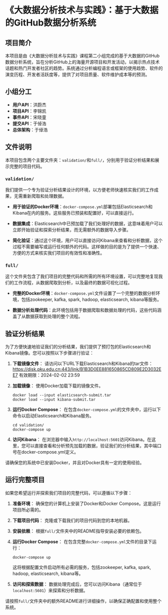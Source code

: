 # 《大数据分析技术与实践》：基于大数据的GitHub数据分析系统

## 项目简介
本项目是由《大数据分析技术与实践》课程第二小组完成的基于大数据的GitHub数据分析系统，旨在分析GitHub上的海量开源项目和开发活动，以揭示热点技术话题和热门开发者社区的趋势。系统通过分析编程语言或框架的使用趋势、软件的演变历程、开发者活跃度等，提供了对项目质量、软件维护成本等的预测。

## 小组分工
- **用户API**：洪蔚杰
- **项目API**：李锦凯
- **事件API**：宋晓童
- **提交API**：于倬浩
- **总体架构**：于倬浩

## 文件说明

本项目包含两个主要文件夹：`validation/`和`full/`，分别用于验证分析结果和展示完整的项目代码。

### `validation/`
我们提供一个专为验证分析结果设计的环境，以方便老师快速核实我们的工作成果，无需重新爬取和处理数据。

- **用于验证的Docker环境**：`docker-compose.yml`部署包括Elasticsearch和Kibana在内的服务。这些服务已预装和配置好，可以直接运行。

- **数据集成**：Elasticsearch中已预加载了我们处理好的数据，这意味着用户可以立即开始验证和探索分析结果，而无需额外的数据导入步骤。

- **简化验证**：通过这个环境，用户可以直接访问Kibana来查看和分析数据，这个过程不需要编写或运行任何额外的代码。这样做的目的是为了提供一个快速、方便的方式来核实我们项目的有效性和准确性。

### `full/`
这个文件夹包含了我们项目的完整代码和所需的所有环境设置，可以完整地复现我们的工作流程，从数据爬取到分析，以及最终的数据可视化过程。

- **完整的Docker环境**：`docker-compose.yml`文件设置了一个完整的数据分析环境，包括zookeeper, kafka, spark, hadoop, elasticsearch, kibana等服务。

- **数据分析处理代码**：此环境包括用于数据爬取和数据处理的代码，这些代码涵盖了从数据获取到处理的整个流程。


## 验证分析结果

为了方便快速地验证我们的分析结果，我们提供了预打包的Elasticsearch和Kibana镜像。您可以按照以下步骤进行验证：

1. **下载镜像文件**：
   请访问以下URL下载Elasticsearch和Kibana的tar文件：
   https://disk.pku.edu.cn:443/link/B1B3D0EE881650865CD809E2D3032EE7 有效期限：2024-02-02 23:59

2. **加载镜像**：
   使用Docker加载下载的镜像文件。
   ```shell
   docker load --input elasticsearch-submit.tar
   docker load --input kibana-submit.tar
   ```

3. **运行Docker Compose**：
   在包含`docker-compose.yml`的文件夹中，运行以下命令以启动Elasticsearch和Kibana服务。
   ```shell
   cd validation/
   docker-compose up
   ```

4. **访问Kibana**：
   在浏览器中输入`http://localhost:5601`访问Kibana。在这里，您可以直接查看和分析预先加载的数据，验证我们的分析结果，其中端口号在docker-compose.yml定义。

请确保您的系统中已安装Docker，并且对Docker具有一定的使用经验。

## 运行完整项目

如果您希望运行并探索我们项目的完整代码，可以遵循以下步骤：

1. **准备环境**：
   确保您的计算机上安装了Docker和Docker Compose。这是运行项目所必需的。

2. **下载项目代码**：
   克隆或下载我们的项目代码到您的本地机器。

3. **安装依赖**：
   根据`full/`文件夹中的README指导安装必要的依赖包。

4. **运行Docker Compose**：
   在包含完整`docker-compose.yml`文件的目录下运行：
   ```shell
   docker-compose up
   ```
   这将根据配置文件启动所有必需的服务，包括zookeeper, kafka, spark, hadoop, elasticsearch, kibana等。

5. **访问和探索数据**：
   数据处理完成后，您可以访问Kibana（通常位于`localhost:5601`）来探索和分析数据。

请按照`full/`文件夹中的额外README进行详细操作，以确保正确配置和使用整个系统。

